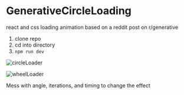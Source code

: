 # GenerativeCircleLoading
react and css loading animation based on a reddit post on r/generative

1. clone repo
2. cd into directory
3. `npm run dev`


![circleLoader](https://user-images.githubusercontent.com/60950660/152283521-ff5a4c82-e2ed-4f09-8d2d-ce03650bcb68.gif)


![wheelLoader](https://user-images.githubusercontent.com/60950660/152607368-68e6aedc-fb32-445f-a871-b13951ba9994.gif)


Mess with angle, iterations, and timing to change the effect
